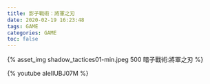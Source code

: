 ```yaml
---
title: 影子戰術：將軍之刃
date: 2020-02-19 16:23:48
tags: GAME
categories: GAME
toc: false
---
```

{% asset_img shadow_tactices01-min.jpeg 500 暗子戰術:將軍之刃 %}
<!-- more -->

{% youtube aIeIlUBJ07M %}